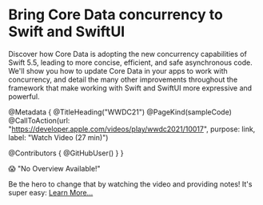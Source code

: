 # Bring Core Data concurrency to Swift and SwiftUI

Discover how Core Data is adopting the new concurrency capabilities of Swift 5.5, leading to more concise, efficient, and safe asynchronous code. We'll show you how to update Core Data in your apps to work with concurrency, and detail the many other improvements throughout the framework that make working with Swift and SwiftUI more expressive and powerful.

@Metadata {
   @TitleHeading("WWDC21")
   @PageKind(sampleCode)
   @CallToAction(url: "https://developer.apple.com/videos/play/wwdc2021/10017", purpose: link, label: "Watch Video (27 min)")

   @Contributors {
      @GitHubUser(<replace this with your GitHub handle>)
   }
}

😱 "No Overview Available!"

Be the hero to change that by watching the video and providing notes! It's super easy:
 [Learn More…](https://wwdcnotes.com/documentation/wwdcnotes/contributing)
